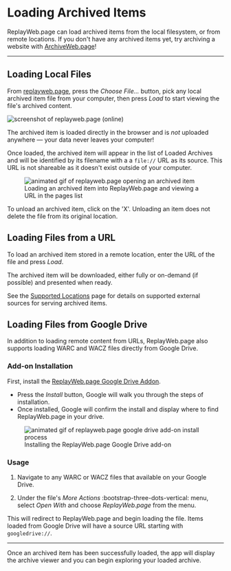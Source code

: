 # Loading Archived Items

ReplayWeb.page can load archived items from the local filesystem, or from remote locations. If you don't have any archived items yet, try archiving a website with [ArchiveWeb.page](https://archiveweb.page)!

---

## Loading Local Files

From [replayweb.page](https://replayweb.page), press the _Choose File..._ button, pick any local archived item file from your computer, then press _Load_ to start viewing the file's archived content. 

<img alt="screenshot of replayweb.page (online)" src="../../assets/replaywebpage-online-local.png">

The archived item is loaded directly in the browser and is _not_ uploaded anywhere — your data never leaves your computer!

Once loaded, the archived item will appear in the list of Loaded Archives and will be identified by its filename with a a `file://` URL as its source. This URL is not shareable as it doesn't exist outside of your computer.

<figure>
    <img alt="animated gif of replayweb.page opening an archived item" src="../../assets/replaywebpage-online.gif">
    <figcaption>Loading an archived item into ReplayWeb.page and viewing a URL in the pages list</figcaption>
</figure>

To unload an archived item, click on the 'X'. Unloading an item does not delete the file from its original location.

## Loading Files from a URL

To load an archived item stored in a remote location, enter the URL of the file and press _Load_.

The archived item will be downloaded, either fully or on-demand (if possible) and presented when ready.

See the [Supported Locations](locations.md) page for details on supported external sources for serving archived items.

## Loading Files from Google Drive

In addition to loading remote content from URLs, ReplayWeb.page also supports loading WARC and WACZ files directly from Google Drive.

### Add-on Installation

First, install the [ReplayWeb.page Google Drive Addon](https://gsuite.google.com/u/2/marketplace/app/replaywebpage/160798412227).

* Press the _Install_ button, Google will walk you through the steps of installation.
* Once installed, Google will confirm the install and display where to find ReplayWeb.page in your drive.

<figure>
    <img alt="animated gif of replayweb.page google drive add-on install process" src="../../assets/replaywebpage-googledrive-install.gif">
    <figcaption>Installing the ReplayWeb.page Google Drive add-on</figcaption>
</figure>

### Usage

1. Navigate to any WARC or WACZ files that available on your Google Drive.

2. Under the file's _More Actions_ :bootstrap-three-dots-vertical: menu, select _Open With_ and choose _ReplayWeb.page_ from the menu.

This will redirect to ReplayWeb.page and begin loading the file. Items loaded from Google Drive will have a source URL starting with `googledrive://`.

---

Once an archived item has been successfully loaded, the app will display the archive viewer and you can begin exploring your loaded archive.
